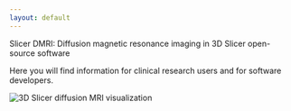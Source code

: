 ```yaml
---
layout: default
---
```


Slicer DMRI: Diffusion magnetic resonance imaging in 3D Slicer open-source software

Here you will find information for clinical
research users and for software developers.


![3D Slicer diffusion MRI visualization](images/DMRI_3D_SLICER.jpg "3D Slicer diffusion MRI visualization
 in a neurosurgical case.")
